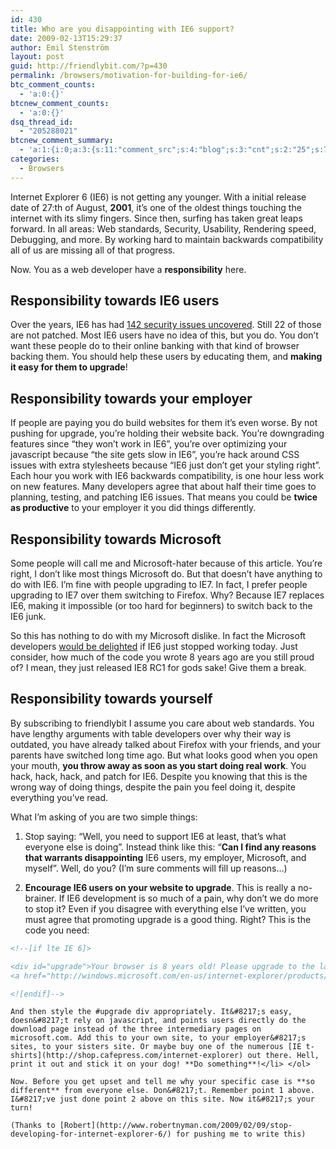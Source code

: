 ```yaml
---
id: 430
title: Who are you disappointing with IE6 support?
date: 2009-02-13T15:29:37
author: Emil Stenström
layout: post
guid: http://friendlybit.com/?p=430
permalink: /browsers/motivation-for-building-for-ie6/
btc_comment_counts:
  - 'a:0:{}'
btcnew_comment_counts:
  - 'a:0:{}'
dsq_thread_id:
  - "205288021"
btcnew_comment_summary:
  - 'a:1:{i:0;a:3:{s:11:"comment_src";s:4:"blog";s:3:"cnt";s:2:"25";s:7:"enabled";s:1:"0";}}'
categories:
  - Browsers
---
```

Internet Explorer 6 (IE6) is not getting any younger. With a initial release date of 27:th of August, **2001**, it&#8217;s one of the oldest things touching the internet with its slimy fingers. Since then, surfing has taken great leaps forward. In all areas: Web standards, Security, Usability, Rendering speed, Debugging, and more. By working hard to maintain backwards compatibility all of us are missing all of that progress.

Now. You as a web developer have a **responsibility** here.

## Responsibility towards IE6 users

Over the years, IE6 has had [142 security issues uncovered](http://secunia.com/advisories/product/11/). Still 22 of those are not patched. Most IE6 users have no idea of this, but you do. You don&#8217;t want these people do to their online banking with that kind of browser backing them. You should help these users by educating them, and **making it easy for them to upgrade**!

## Responsibility towards your employer

If people are paying you do build websites for them it&#8217;s even worse. By not pushing for upgrade, you&#8217;re holding their website back. You&#8217;re downgrading features since &#8220;they won&#8217;t work in IE6&#8221;, you&#8217;re over optimizing your javascript because &#8220;the site gets slow in IE6&#8221;, you&#8217;re hack around CSS issues with extra stylesheets because &#8220;IE6 just don&#8217;t get your styling right&#8221;. Each hour you work with IE6 backwards compatibility, is one hour less work on new features. Many developers agree that about half their time goes to planning, testing, and patching IE6 issues. That means you could be **twice as productive** to your employer it you did things differently.

## Responsibility towards Microsoft

Some people will call me and Microsoft-hater because of this article. You&#8217;re right, I don&#8217;t like most things Microsoft do. But that doesn&#8217;t have anything to do with IE6. I&#8217;m fine with people upgrading to IE7. In fact, I prefer people upgrading to IE7 over them switching to Firefox. Why? Because IE7 replaces IE6, making it impossible (or too hard for beginners) to switch back to the IE6 junk.

So this has nothing to do with my Microsoft dislike. In fact the Microsoft developers [would be delighted](http://windowshelp.microsoft.com/Windows/en-US/Help/a426bb85-708c-4b75-87e2-874f9be3b4aa1033.mspx) if IE6 just stopped working today. Just consider, how much of the code you wrote 8 years ago are you still proud of? I mean, they just released IE8 RC1 for gods sake! Give them a break.

## Responsibility towards yourself

By subscribing to friendlybit I assume you care about web standards. You have lengthy arguments with table developers over why their way is outdated, you have already talked about Firefox with your friends, and your parents have switched long time ago. But what looks good when you open your mouth, **you throw away as soon as you start doing real work**. You hack, hack, hack, and patch for IE6. Despite you knowing that this is the wrong way of doing things, despite the pain you feel doing it, despite everything you&#8217;ve read.

What I&#8217;m asking of you are two simple things:

  1. Stop saying: &#8220;Well, you need to support IE6 at least, that&#8217;s what everyone else is doing&#8221;. Instead think like this: &#8220;**Can I find any reasons that warrants disappointing** IE6 users, my employer, Microsoft, and myself&#8221;. Well, do you? (I&#8217;m sure comments will fill up reasons&#8230;)

  2. **Encourage IE6 users on your website to upgrade**. This is really a no-brainer. If IE6 development is so much of a pain, why don&#8217;t we do more to stop it? Even if you disagree with everything else I&#8217;ve written, you must agree that promoting upgrade is a good thing. Right? This is the code you need:

```html
<!--[if lte IE 6]>

<div id="upgrade">Your browser is 8 years old! Please upgrade to the latest version by going to
<a href="http://windows.microsoft.com/en-us/internet-explorer/products/ie/home">Microsoft.com</a></div>

<![endif]-->
```

    And then style the #upgrade div appropriately. It&#8217;s easy, doesn&#8217;t rely on javascript, and points users directly do the download page instead of the three intermediary pages on microsoft.com. Add this to your own site, to your employer&#8217;s sites, to your sisters site. Or maybe buy one of the numerous [IE t-shirts](http://shop.cafepress.com/internet-explorer) out there. Hell, print it out and stick it on your dog! **Do something**!</li> </ol>

    Now. Before you get upset and tell me why your specific case is **so different** from everyone else. Don&#8217;t. Remember point 1 above. I&#8217;ve just done point 2 above on this site. Now it&#8217;s your turn!

    (Thanks to [Robert](http://www.robertnyman.com/2009/02/09/stop-developing-for-internet-explorer-6/) for pushing me to write this)
